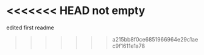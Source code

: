 <<<<<<< HEAD
not empty
=======
edited first readme
>>>>>>> a215bb8f0ce6851966964e29c1aec9f1611e1a78
